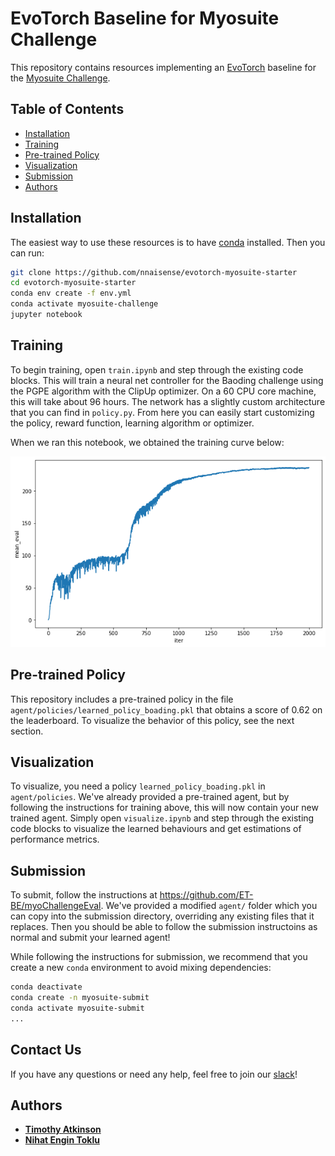 # EvoTorch Baseline for Myosuite Challenge

This repository contains resources implementing an [EvoTorch](https://evotorch.ai) baseline for the [Myosuite Challenge](https://sites.google.com/view/myochallenge).

## Table of Contents

* [Installation](#installation)
* [Training](#training)
* [Pre-trained Policy](#pre-trained-policy)
* [Visualization](#visualization)
* [Submission](#submission)
* [Authors](#authors)

## Installation

The easiest way to use these resources is to have [conda](https://docs.conda.io/en/latest/miniconda.html) installed. Then you can run:

```bash
git clone https://github.com/nnaisense/evotorch-myosuite-starter
cd evotorch-myosuite-starter
conda env create -f env.yml
conda activate myosuite-challenge
jupyter notebook
```

## Training

To begin training, open `train.ipynb` and step through the existing code blocks. This will train a neural net controller for the Baoding challenge using the PGPE algorithm with the ClipUp optimizer. On a 60 CPU core machine, this will take about 96 hours. The network has a slightly custom architecture that you can find in `policy.py`. From here you can easily start customizing the policy, reward function, learning algorithm or optimizer.

When we ran this notebook, we obtained the training curve below:

![Training curve for boading](boading_train_plot.png?raw=true)

## Pre-trained Policy
This repository includes a pre-trained policy in the file `agent/policies/learned_policy_boading.pkl` that obtains a score of 0.62 on the leaderboard. To visualize the behavior of this policy, see the next section.

## Visualization

To visualize, you need a policy `learned_policy_boading.pkl` in `agent/policies`. We've already provided a pre-trained agent, but by following the instructions for training above, this will now contain your new trained agent. Simply open `visualize.ipynb` and step through the existing code blocks to visualize the learned behaviours and get estimations of performance metrics.

## Submission

To submit, follow the instructions at https://github.com/ET-BE/myoChallengeEval. We've provided a modified `agent/` folder which you can copy into the submission directory, overriding any existing files that it replaces. Then you should be able to follow the submission instructoins as normal and submit your learned agent!

While following the instructions for submission, we recommend that you create a new `conda` environment to avoid mixing dependencies:

```bash
conda deactivate
conda create -n myosuite-submit
conda activate myosuite-submit
...
```

## Contact Us

If you have any questions or need any help, feel free to join our [slack](https://join.slack.com/t/evotorch/shared_invite/zt-1gglttpsz-N6K60U~9av_~tfF6tkN7CA)!

## Authors

- [**Timothy Atkinson**](mailto:timothy@nnaisense.com)
- [**Nihat Engin Toklu**](mailto:engin@nnaisense.com)

